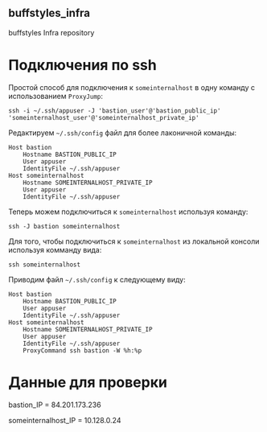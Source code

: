 ## buffstyles_infra
buffstyles Infra repository

# Подключения по ssh

Простой способ для подключения к `someinternalhost` в одну команду с использованием `ProxyJump`:
```
ssh -i ~/.ssh/appuser -J 'bastion_user'@'bastion_public_ip' 'someinternalhost_user'@'someinternalhost_private_ip'
```

Редактируем `~/.ssh/config` файл для более лаконичной команды:
```
Host bastion
	Hostname BASTION_PUBLIC_IP
	User appuser
	IdentityFile ~/.ssh/appuser
Host someinternalhost
	Hostname SOMEINTERNALHOST_PRIVATE_IP
	User appuser
	IdentityFile ~/.ssh/appuser
```

Теперь можем подключиться к `someinternalhost` используя команду:
```
ssh -J bastion someinternalhost
```

Для того, чтобы подключиться к `someinternalhost` из локальной консоли используя комманду вида:
```
ssh someinternalhost
```

Приводим файл `~/.ssh/config` к следующему виду:
```
Host bastion
	Hostname BASTION_PUBLIC_IP
	User appuser
	IdentityFile ~/.ssh/appuser
Host someinternalhost
	Hostname SOMEINTERNALHOST_PRIVATE_IP
	User appuser
	IdentityFile ~/.ssh/appuser
	ProxyCommand ssh bastion -W %h:%p
```

# Данные для проверки

bastion_IP = 84.201.173.236

someinternalhost_IP = 10.128.0.24
